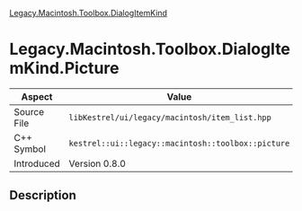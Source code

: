 [Legacy.Macintosh.Toolbox.DialogItemKind](index.md)
# Legacy.Macintosh.Toolbox.DialogItemKind.Picture
| Aspect | Value |
| --- | --- |
| Source File | `libKestrel/ui/legacy/macintosh/item_list.hpp` |
| C++ Symbol | `kestrel::ui::legacy::macintosh::toolbox::picture` |
| Introduced | Version 0.8.0 |
## Description
